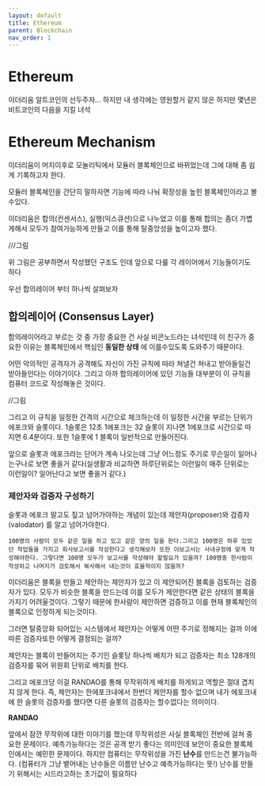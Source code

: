 ```yaml
---
layout: default
title: Ethereum
parent: Blockchain
nav_order: 1
---
```


# Ethereum

이더리움 알트코인의 선두주자... 하지만 내 생각에는 영원할거 같지 않은 하지만 몇년은 비트코인의 다음을 지킬 녀석

# Ethereum Mechanism

이더리움이 머지이후로 모놀리틱에서 모듈러 블록체인으로 바뀌었는데 그에 대해 좀 쉽게 기록하고자 한다.

모듈러 블록체인을 간단히 말하자면 기능에 따라 나눠 확장성을 높힌 블록체인이라고 볼수있다.

이더리움은 합의(컨센서스), 실행(익스큐션)으로 나누었고 이를 통해 합의는 좀더 가볍게해서 모두가 참여가능하게 만들고 이를 통해 탈중앙성을 높이고자 했다.

///그림

위 그림은 공부하면서 작성했던 구조도 인데 앞으로 다룰 각 레이어에서 기능들이기도 하다

우선 합의레이어 부터 하나씩 살펴보자

## 합의레이어 (Consensus Layer)

합의레이어라고 부르는 것 중 가장 중요한 건 사실 비콘노드라는 녀석인데 이 친구가 중요한 이유는 블록체인에서 핵심인 **동일한 상태** 에 이를수있도록 도와주기 때문이다.

어떤 악의적인 공격자가 공격해도 자신이 가진 규칙에 따라 쳐낼건 쳐내고 받아들일건 받아들인다는 이야기이다. 그리고 아까 합의레이어에 있던 기능들 대부분이 이 규칙을 컴퓨터 코드로 작성해놓은 것이다.

//그림

그리고 이 규칙을 일정한 간격의 시간으로 체크하는데 이 일정한 시간을 부르는 단위가 에포크와 슬롯이다. 1슬롯은 12초 1에포크는 32 슬롯이 지나면 1에포크로 시간으로 따지면 6.4분이다. 또한 1슬롯에 1 블록이 일반적으로 만들어진다.

앞으로 슬롯과 에포크라는 단어가 계속 나오는데 그냥 어느정도 주기로 무슨일이 일어나는구나로 보면 좋을거 같다(실생활과 비교하면 하루단위로는 이런일이 매주 단위로는 이런일이? 일어난다고 보면 좋을거 같다.)

### 제안자와 검증자 구성하기

슬롯과 에포크 말고도 짚고 넘어가야하는 개념이 있는데 제안자(proposer)와 검증자 (valodator) 를 알고 넘어가야한다.

```
100명의 사람이 모두 같은 일을 하고 있고 같은 양의 일을 한다.그리고 100명은 하루 있었던 작업들을 가지고 회사보고서를 작성한다고 생각해보자 또한 이보고서는 사내규정에 맞게 작성해야한다. 그렇다면 100명 모두가 보고서를 작성해야 할필요가 있을까? 100명중 한사람이 작성하고 나머지가 검토해서 복사해서 내는것이 효율적이지 않을까?
```

이더리움은 블록을 만들고 제안하는 제안자가 있고 이 제안되어진 블록을 검토하는 검증자가 있다. 모두가 비슷한 블록을 만드는데 이를 모두가 제안한다면 같은 상태의 블록을 가지기 어려울것이다. 그렇기 때문에 한사람이 제안하면 검증하고 이를 현재 블록체인의 블록으로 인정하게 되는것이다.

그러면 탈중앙화 되어있는 시스템에서 제안자는 어떻게 어떤 주기로 정해지는 걸까 이에 따른 검증자또한 어떻게 결정되는 걸까?

제안자는 블록이 만들어지는 주기인 슬롯당 하나씩 배치가 되고 검증자는 최소 128개의 검증자를 묶어 위원회 단위로 배치를 한다.

그리고 에포크당 이걸 RANDAO를 통해 무작위하게 배치를 하게되고 역할은 절대 겹치지 않게 한다. 즉, 제안자는 한에포크내에서 한번더 제안자를 할수 없으며 내가 에포크내에 한 슬롯의 검증자를 했다면 다른 슬롯의 검증자는 할수없다는 의미이다.

**RANDAO**

앞에서 잠깐 무작위에 대한 이야기를 했는데 무작위성은 사실 블록체인 전반에 걸쳐 중요한 문제이다. 예측가능하다는 것은 공격 받기 좋다는 의미인데 보안이 중요한 블록체인에서는 예민한 문제이다. 하지만 컴퓨터는 무작위성을 가진 **난수**를 만드는건 불가능하다. (컴퓨터가 그냥 뱉어내는 난수들은 이름만 난수고 예측가능하다는 뜻!) 난수를 만들기 위해서는 시드라고하는 초기값이 필요하다
